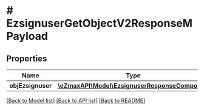 # # EzsignuserGetObjectV2ResponseMPayload

## Properties

Name | Type | Description | Notes
------------ | ------------- | ------------- | -------------
**objEzsignuser** | [**\eZmaxAPI\Model\EzsignuserResponseCompound**](EzsignuserResponseCompound.md) |  |

[[Back to Model list]](../../README.md#models) [[Back to API list]](../../README.md#endpoints) [[Back to README]](../../README.md)

